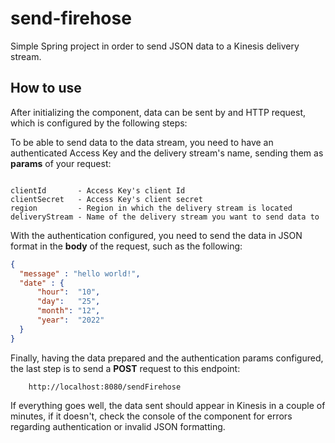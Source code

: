 # send-firehose
Simple Spring project in order to send JSON data to a Kinesis delivery stream.

## How to use
After initializing the component, data can be sent by and HTTP request, which is configured by the following steps:

To be able to send data to the data stream, you need to have an authenticated Access Key and the delivery stream's name, sending them as **params** of your request:

```

clientId       - Access Key's client Id
clientSecret   - Access Key's client secret
region         - Region in which the delivery stream is located
deliveryStream - Name of the delivery stream you want to send data to

```

With the authentication configured, you need to send the data in JSON format in the **body** of the request, such as the following:

```JSON
{
  "message" : "hello world!",
  "date" : {
      "hour":  "10",
      "day":   "25",
      "month": "12",
      "year":  "2022"
  }
}

```
Finally, having the data prepared and the authentication params configured, the last step is to send a **POST** request to this endpoint:

```
    http://localhost:8080/sendFirehose
```

If everything goes well, the data sent should appear in Kinesis in a couple of minutes, if it doesn't, check the console of the component for errors regarding authentication or invalid JSON formatting.
